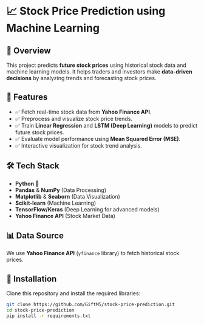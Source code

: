 # 📈 Stock Price Prediction using Machine Learning

## 📌 Overview
This project predicts **future stock prices** using historical stock data and machine learning models. It helps traders and investors make **data-driven decisions** by analyzing trends and forecasting stock prices.

## 🚀 Features
- ✅ Fetch real-time stock data from **Yahoo Finance API**.
- ✅ Preprocess and visualize stock price trends.
- ✅ Train **Linear Regression** and **LSTM (Deep Learning)** models to predict future stock prices.
- ✅ Evaluate model performance using **Mean Squared Error (MSE)**.
- ✅ Interactive visualization for stock trend analysis.

## 🛠️ Tech Stack
- **Python** 🐍
- **Pandas** & **NumPy** (Data Processing)
- **Matplotlib** & **Seaborn** (Data Visualization)
- **Scikit-learn** (Machine Learning)
- **TensorFlow/Keras** (Deep Learning for advanced models)
- **Yahoo Finance API** (Stock Market Data)

## 📊 Data Source
We use **Yahoo Finance API** (`yfinance` library) to fetch historical stock prices.

## 📌 Installation
Clone this repository and install the required libraries:
```bash
git clone https://github.com/GiftM5/stock-price-prediction.git
cd stock-price-prediction
pip install -r requirements.txt

